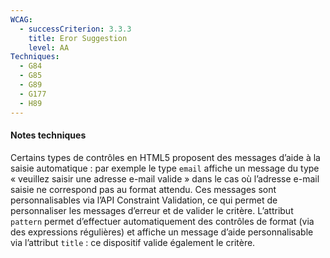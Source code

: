 ```yaml
---
WCAG:
  - successCriterion: 3.3.3
    title: Eror Suggestion
    level: AA
Techniques:
  - G84
  - G85
  - G89
  - G177
  - H89
---
```


#### Notes techniques

Certains types de contrôles en HTML5 proposent des messages d’aide à la saisie automatique : par exemple le type `email` affiche un message du type « veuillez saisir une adresse e-mail valide » dans le cas où l’adresse e-mail saisie ne correspond pas au format attendu. Ces messages sont personnalisables via l’API Constraint Validation, ce qui permet de personnaliser les messages d’erreur et de valider le critère. L’attribut `pattern` permet d’effectuer automatiquement des contrôles de format (via des expressions régulières) et affiche un message d’aide personnalisable via l’attribut `title` : ce dispositif valide également le critère.

